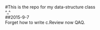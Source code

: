 #This is the repo for my data-structure class  
^_^  
##2015-9-7  
Forget how to write c.Review now QAQ.  

